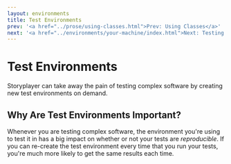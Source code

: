 ```yaml
---
layout: environments
title: Test Environments
prev: '<a href="../prose/using-classes.html">Prev: Using Classes</a>'
next: '<a href="../environments/your-machine/index.html">Next: Testing On Your Machine</a>'
---
```


# Test Environments

Storyplayer can take away the pain of testing complex software by creating new test environments on demand.

## Why Are Test Environments Important?

Whenever you are testing complex software, the environment you're using to test it in has a big impact on whether or not your tests are _reproducible_.  If you can re-create the test environment every time that you run your tests, you're much more likely to get the same results each time.

